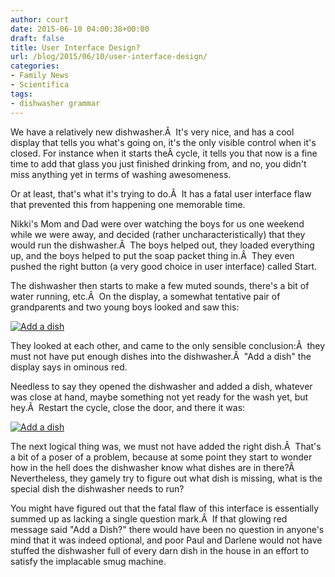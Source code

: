 ```yaml
---
author: court
date: 2015-06-10 04:00:38+00:00
draft: false
title: User Interface Design?
url: /blog/2015/06/10/user-interface-design/
categories:
- Family News
- Scientifica
tags:
- dishwasher grammar
---
```


We have a relatively new dishwasher.Â  It's very nice, and has a cool display that tells you what's going on, it's the only visible control when it's closed. For instance when it starts theÂ cycle, it tells you that now is a fine time to add that glass you just finished drinking from, and no, you didn't miss anything yet in terms of washing awesomeness.

Or at least, that's what it's trying to do.Â  It has a fatal user interface flaw that prevented this from happening one memorable time.

Nikki's Mom and Dad were over watching the boys for us one weekend while we were away, and decided (rather uncharacteristically) that they would run the dishwasher.Â  The boys helped out, they loaded everything up, and the boys helped to put the soap packet thing in.Â  They even pushed the right button (a very good choice in user interface) called Start.

The dishwasher then starts to make a few muted sounds, there's a bit of water running, etc.Â  On the display, a somewhat tentative pair of grandparents and two young boys looked and saw this:

[![Add a dish](http://www.vallentyne.com/blog/wp-content/uploads/2015/06/WP_20150604_19_11_06_Pro-1024x518.jpg)
](http://www.vallentyne.com/blog/2015/06/10/user-interface-design/wp_20150604_19_11_06_pro/)

They looked at each other, and came to the only sensible conclusion:Â  they must not have put enough dishes into the dishwasher.Â  "Add a dish" the display says in ominous red.

Needless to say they opened the dishwasher and added a dish, whatever was close at hand, maybe something not yet ready for the wash yet, but hey.Â  Restart the cycle, close the door, and there it was:

[![Add a dish](http://www.vallentyne.com/blog/wp-content/uploads/2015/06/WP_20150604_19_11_06_Pro-1024x518.jpg)
](http://www.vallentyne.com/blog/2015/06/10/user-interface-design/wp_20150604_19_11_06_pro/)

The next logical thing was, we must not have added the right dish.Â  That's a bit of a poser of a problem, because at some point they start to wonder how in the hell does the dishwasher know what dishes are in there?Â  Nevertheless, they gamely try to figure out what dish is missing, what is the special dish the dishwasher needs to run?

You might have figured out that the fatal flaw of this interface is essentially summed up as lacking a single question mark.Â  If that glowing red message said "Add a Dish?" there would have been no question in anyone's mind that it was indeed optional, and poor Paul and Darlene would not have stuffed the dishwasher full of every darn dish in the house in an effort to satisfy the implacable smug machine.
